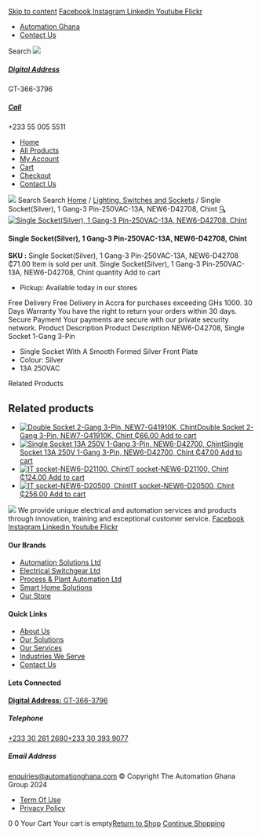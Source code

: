 [Skip to content](https://store.automationghana.com/product/single-socket-new6-d42708-chint/#content)
[ Facebook ](https://www.facebook.com/automationgh/) [ Instagram ](https://www.instagram.com/automationgh/) [ Linkedin ](https://www.linkedin.com/company/the-automation-ghana-limited/) [ Youtube ](https://www.youtube.com/channel/UCurrRDUSm5oIW39VXjn1u0w) [ Flickr ](https://www.flickr.com/photos/181794037@N07/)
  * [ Automation Ghana ](https://automationghana.com)
  * [ Contact Us ](https://store.automationghana.com/contact/)


Search
[ ![](https://store.automationghana.com/wp-content/uploads/2024/04/Website-TAGG-Logo-BLUE.png) ](https://store.automationghana.com/)
[ ](https://maps.app.goo.gl/m4xeaagWCNbLk4jM6)
#####  [ Digital Address ](https://maps.app.goo.gl/m4xeaagWCNbLk4jM6)
GT-366-3796 
[ ](tel:+233550055511)
#####  [ Call ](tel:+233550055511)
+233 55 005 5511 
  * [Home](https://store.automationghana.com/)
  * [All Products](https://store.automationghana.com/shop/)
  * [My Account](https://store.automationghana.com/my-account/)
  * [Cart](https://store.automationghana.com/cart/)
  * [Checkout](https://store.automationghana.com/checkout/)
  * [Contact Us](https://store.automationghana.com/contact/)


[![](https://store.automationghana.com/wp-content/uploads/2024/04/AutomationGhana_logo_white.png)](https://store.automationghana.com)
Search
Search
[Home](https://store.automationghana.com) / [Lighting, Switches and Sockets](https://store.automationghana.com/product-category/lighting-switches-and-sockets/) / Single Socket(Silver), 1 Gang-3 Pin-250VAC-13A, NEW6-D42708, Chint
[🔍](https://store.automationghana.com/product/single-socket-new6-d42708-chint/)
[![Single Socket\(Silver\), 1 Gang-3 Pin-250VAC-13A, NEW6-D42708, Chint](https://store.automationghana.com/wp-content/uploads/2020/04/1-gang-silver-socket-600x600.jpg)](https://store.automationghana.com/wp-content/uploads/2020/04/1-gang-silver-socket.jpg)
####  Single Socket(Silver), 1 Gang-3 Pin-250VAC-13A, NEW6-D42708, Chint 
**SKU :** Single Socket(Silver), 1 Gang-3 Pin-250VAC-13A, NEW6-D42708 
₵71.00
Item is sold per unit.
Single Socket(Silver), 1 Gang-3 Pin-250VAC-13A, NEW6-D42708, Chint quantity
Add to cart
  * Pickup: Available today in our stores


Free Delivery 
Free Delivery in Accra for purchases exceeding GHs 1000. 
30 Days Warranty 
You have the right to return your orders within 30 days. 
Secure Payment 
Your payments are secure with our private security network. 
Product Description
Product Description
NEW6-D42708, Single Socket 1-Gang 3-Pin 
  * Single Socket With A Smooth Formed Silver Front Plate
  * Colour: Silver
  * 13A 250VAC


Related Products 
## Related products
  * [![Double Socket 2-Gang 3-Pin, NEW7-G41910K, Chint](https://store.automationghana.com/wp-content/uploads/2020/04/SOCKET-2-300x300.jpg)Double Socket 2-Gang 3-Pin, NEW7-G41910K, Chint ₵66.00 ](https://store.automationghana.com/product/double-socket-new7-g41910k-chint/)
[Add to cart](https://store.automationghana.com/product/single-socket-new6-d42708-chint/?add-to-cart=1540)
  * [![Single Socket 13A 250V 1-Gang 3-Pin, NEW6-D42700, Chint](https://store.automationghana.com/wp-content/uploads/2020/04/ONLINE-STORE-SOCKET-7-300x300.jpg)Single Socket 13A 250V 1-Gang 3-Pin, NEW6-D42700, Chint ₵47.00 ](https://store.automationghana.com/product/single-socket-new6-d42700-chint/)
[Add to cart](https://store.automationghana.com/product/single-socket-new6-d42708-chint/?add-to-cart=1527)
  * [![IT socket-NEW6-D21100, Chint](https://store.automationghana.com/wp-content/uploads/2020/04/the-two-300x300.jpg)IT socket-NEW6-D21100, Chint ₵124.00 ](https://store.automationghana.com/product/it-socket-new6-d21100-chint/)
[Add to cart](https://store.automationghana.com/product/single-socket-new6-d42708-chint/?add-to-cart=1519)
  * [![IT socket-NEW6-D20500, Chint](https://store.automationghana.com/wp-content/uploads/2020/04/DATA-Socket-300x300.jpg)IT socket-NEW6-D20500, Chint ₵256.00 ](https://store.automationghana.com/product/it-socket-new6-d20500-chint/)
[Add to cart](https://store.automationghana.com/product/single-socket-new6-d42708-chint/?add-to-cart=1518)


![](https://store.automationghana.com/wp-content/uploads/2024/04/AutomationGhana_logo_white.png)
We provide unique electrical and automation services and products through innovation, training and exceptional customer service.
[ Facebook ](https://www.facebook.com/automationgh/) [ Instagram ](https://www.instagram.com/automationgh/) [ Linkedin ](https://www.linkedin.com/company/the-automation-ghana-limited/) [ Youtube ](https://www.youtube.com/channel/UCurrRDUSm5oIW39VXjn1u0w) [ Flickr ](https://www.flickr.com/photos/181794037@N07/)
#### Our Brands
  * [ Automation Solutions Ltd ](https://store.automationghana.com/product/single-socket-new6-d42708-chint/)
  * [ Electrical Switchgear Ltd ](https://store.automationghana.com/product/single-socket-new6-d42708-chint/)
  * [ Process & Plant Automation Ltd ](https://store.automationghana.com/product/single-socket-new6-d42708-chint/)
  * [ Smart Home Solutions ](https://store.automationghana.com/product/single-socket-new6-d42708-chint/)
  * [ Our Store ](https://store.automationghana.com/product/single-socket-new6-d42708-chint/)


#### Quick Links
  * [ About Us ](https://store.automationghana.com/product/single-socket-new6-d42708-chint/)
  * [ Our Solutions ](https://store.automationghana.com/product/single-socket-new6-d42708-chint/)
  * [ Our Services ](https://store.automationghana.com/product/single-socket-new6-d42708-chint/)
  * [ Industries We Serve ](https://store.automationghana.com/product/single-socket-new6-d42708-chint/)
  * [ Contact Us ](https://store.automationghana.com/product/single-socket-new6-d42708-chint/)


#### Lets Connected
[**Digital Address:** GT-366-3796](https://maps.app.goo.gl/m4xeaagWCNbLk4jM6)
#####  Telephone 
[ +233 30 281 2680](tel:+233302812680)[+233 30 393 9077](https://store.automationghana.com/product/single-socket-new6-d42708-chint/+233303939077)
#####  Email Address 
enquiries@automationghana.com 
© Copyright The Automation Ghana Group 2024
  * [ Term Of Use ](https://store.automationghana.com/product/single-socket-new6-d42708-chint/)
  * [ Privacy Policy ](https://store.automationghana.com/product/single-socket-new6-d42708-chint/)


0
0
Your Cart
Your cart is empty[Return to Shop](https://store.automationghana.com/shop/)
[Continue Shopping](https://store.automationghana.com/product/single-socket-new6-d42708-chint/)
